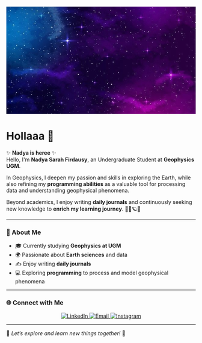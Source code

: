 
<p align="center">
  <img src="https://raw.githubusercontent.com/nadyasarahfirdausy/nadyasarahfirdausy/main/7ea6609adecfdf4a1fe33bda7cd4cf93.jpg" alt="Header" width="800"/>
</p>


# Hollaaa 👋

✨ **Nadya is heree** ✨  
Hello, I'm **Nadya Sarah Firdausy**, an Undergraduate Student at **Geophysics UGM**.  

In Geophysics, I deepen my passion and skills in exploring the Earth, while also refining my **programming abilities** as a valuable tool for processing data and understanding geophysical phenomena.  

Beyond academics, I enjoy writing **daily journals** and continuously seeking new knowledge to **enrich my learning journey**. 🧚‍♀️🪐📓  

---

### 🌟 About Me
- 🎓 Currently studying **Geophysics at UGM**  
- 🌍 Passionate about **Earth sciences** and data  
- ✍️ Enjoy writing **daily journals**  
- 💻 Exploring **programming** to process and model geophysical phenomena  

---

### 🌐 Connect with Me
<p align="center">
  <a href="https://www.linkedin.com/in/nadya-sarah-firdausy-aa7604335/" target="_blank">
    <img src="https://img.icons8.com/fluent/48/000000/linkedin.png" alt="LinkedIn"/>
  </a>
  <a href="mailto:nadyasarahfirdausy@mail.ugm.ac.id" target="_blank">
    <img src="https://img.icons8.com/fluent/48/000000/gmail.png" alt="Email"/>
  </a>
  <a href="https://www.instagram.com/nadyasarah__?igsh=MW15ZzFmbW55YjIwbQ==" target="_blank">
    <img src="https://img.icons8.com/fluent/48/000000/instagram-new.png" alt="Instagram"/>
  </a>
</p>

---

🌟 *Let’s explore and learn new things together!* 🌟

